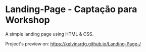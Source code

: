 # Landing-Page - Captação para Workshop

A simple landing page using HTML & CSS. 

Project's preview on: https://kelvinsrdg.github.io/Landing-Page-/
